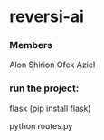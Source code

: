 # reversi-ai

### Members
Alon Shirion
Ofek Aziel

### run the project:

flask (pip install flask)

python routes.py
